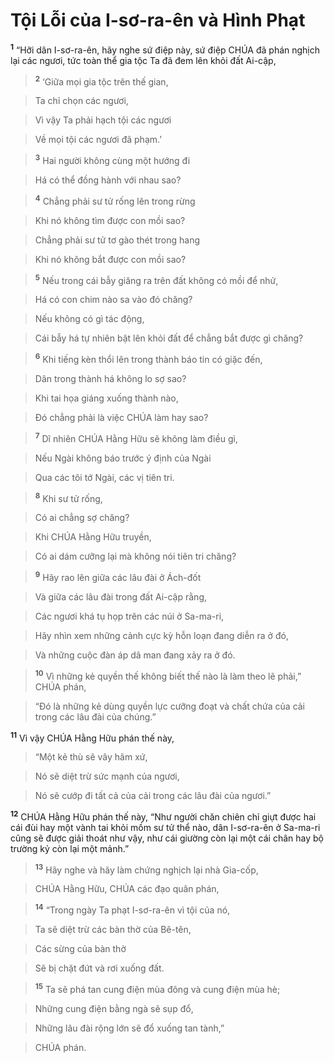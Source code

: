 

# Tội Lỗi của I-sơ-ra-ên và Hình Phạt
<sup><b>1</b></sup> “Hỡi dân I-sơ-ra-ên, hãy nghe sứ điệp này, sứ điệp CHÚA đã phán nghịch lại các ngươi, tức toàn thể gia tộc Ta đã đem lên khỏi đất Ai-cập,


> <sup><b>2</b></sup> ‘Giữa mọi gia tộc trên thế gian,
>


> Ta chỉ chọn các ngươi,
>


> Vì vậy Ta phải hạch tội các ngươi
>


> Về mọi tội các ngươi đã phạm.’
>


> <sup><b>3</b></sup> Hai người không cùng một hướng đi
>


> Há có thể đồng hành với nhau sao?
>


> <sup><b>4</b></sup> Chẳng phải sư tử rống lên trong rừng
>


> Khi nó không tìm được con mồi sao?
>


> Chẳng phải sư tử tơ gào thét trong hang
>


> Khi nó không bắt được con mồi sao?
>


> <sup><b>5</b></sup> Nếu trong cái bẫy giăng ra trên đất không có mồi để nhử,
>


> Há có con chim nào sa vào đó chăng?
>


> Nếu không có gì tác động,
>


> Cái bẫy há tự nhiên bật lên khỏi đất để chẳng bắt được gì chăng?
>


> <sup><b>6</b></sup> Khi tiếng kèn thổi lên trong thành báo tin có giặc đến,
>


> Dân trong thành há không lo sợ sao?
>


> Khi tai họa giáng xuống thành nào,
>


> Đó chẳng phải là việc CHÚA làm hay sao?
>


> <sup><b>7</b></sup> Dĩ nhiên CHÚA Hằng Hữu sẽ không làm điều gì,
>


> Nếu Ngài không báo trước ý định của Ngài
>


> Qua các tôi tớ Ngài, các vị tiên tri.
>


> <sup><b>8</b></sup> Khi sư tử rống,
>


> Có ai chẳng sợ chăng?
>


> Khi CHÚA Hằng Hữu truyền,
>


> Có ai dám cưỡng lại mà không nói tiên tri chăng?
>


> <sup><b>9</b></sup> Hãy rao lên giữa các lâu đài ở Ách-đốt
>


> Và giữa các lâu đài trong đất Ai-cập rằng,
>


> Các ngươi khá tụ họp trên các núi ở Sa-ma-ri,
>


> Hãy nhìn xem những cảnh cực kỳ hỗn loạn đang diễn ra ở đó,
>


> Và những cuộc đàn áp dã man đang xảy ra ở đó.
>


> <sup><b>10</b></sup> Vì những kẻ quyền thế không biết thế nào là làm theo lẽ phải,” CHÚA phán,
>


> “Đó là những kẻ dùng quyền lực cưỡng đoạt và chất chứa của cải trong các lâu đài của chúng.”
>

<sup><b>11</b></sup> Vì vậy CHÚA Hằng Hữu phán thế này,


> “Một kẻ thù sẽ vây hãm xứ,
>


> Nó sẽ diệt trừ sức mạnh của ngươi,
>


> Nó sẽ cướp đi tất cả của cải trong các lâu đài của ngươi.”
>

<sup><b>12</b></sup> CHÚA Hằng Hữu phán thế này, “Như người chăn chiên chỉ giựt được hai cái đùi hay một vành tai khỏi mồm sư tử thể nào, dân I-sơ-ra-ên ở Sa-ma-ri cũng sẽ được giải thoát như vậy, như cái giường còn lại một cái chân hay bộ trường kỷ còn lại một mảnh.”


> <sup><b>13</b></sup> Hãy nghe và hãy làm chứng nghịch lại nhà Gia-cốp,
>


> CHÚA Hằng Hữu, CHÚA các đạo quân phán,
>


> <sup><b>14</b></sup> “Trong ngày Ta phạt I-sơ-ra-ên vì tội của nó,
>


> Ta sẽ diệt trừ các bàn thờ của Bê-tên,
>


> Các sừng của bàn thờ
>


> Sẽ bị chặt đứt và rơi xuống đất.
>


> <sup><b>15</b></sup> Ta sẽ phá tan cung điện mùa đông và cung điện mùa hè;
>


> Những cung điện bằng ngà sẽ sụp đổ,
>


> Những lâu đài rộng lớn sẽ đổ xuống tan tành,”
>


> CHÚA phán.
>

